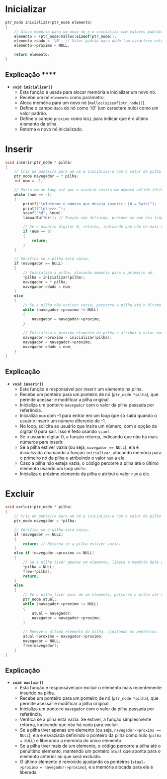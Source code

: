 # Inicializar

```c
ptr_node inicializar(ptr_node elemento)
{
    // Aloca memória para um novo nó e o inicializa com valores padrão.
    elemento = (ptr_node)malloc(sizeof(ptr_node));
    elemento->dado = '\0'; // Valor padrão para dado (um caractere nulo).
    elemento->proximo = NULL;

    return elemento;
}
```

## Explicação ****

- **`void inicializar()`**
    - Esta função é usada para alocar memória e inicializar um novo nó.
    - Recebe um nó `elemento` como parâmetro.
    - Aloca memória para um novo nó (`malloc(sizeof(ptr_node))`).
    - Define o campo `dado` do nó como '\0' (um caractere nulo) como um valor padrão.
    - Define o campo `proximo` como `NULL` para indicar que é o último elemento da pilha.
    - Retorna o novo nó inicializado.

# Inserir

```c
void inserir(ptr_node * pilha)
{
    // Cria um ponteiro para um nó e inicializa-o com o valor da pilha passada por referência.
    ptr_node navegador = * pilha;
    int num = -1;

    // Entra em um loop até que o usuário insira um número válido (diferente de -1).
    while (num == -1)
    {
        printf("\nInforme o número que deseja inserir: (0 = Sair)");
        printf("\n\n>>> ");
        scanf("%d", &num);
        limparBuffer(); // Função não definida, presume-se que ela limpa o buffer de entrada.

        // Se o usuário digitar 0, retorna, indicando que não há mais números para inserir.
        if (num == 0)
        {
            return;
        }
    }

    // Verifica se a pilha está vazia.
    if (navegador == NULL)
    {
        // Inicializa a pilha, alocando memória para o primeiro nó.
        *pilha = inicializar(pilha);
        navegador = * pilha;
        navegador->dado = num;
    }
    else
    {
        // Se a pilha não estiver vazia, percorre a pilha até o último elemento.
        while (navegador->proximo != NULL)
        {
            navegador = navegador->proximo;
        }
    
        // Inicializa o próximo elemento da pilha e atribui o valor num a ele.
        navegador->proximo = inicializar(pilha);
        navegador = navegador->proximo;
        navegador->dado = num;
    }
}
```

## Explicação

- **`void inserir()`**
    - Esta função é responsável por inserir um elemento na pilha.
    - Recebe um ponteiro para um ponteiro de nó (`ptr_node *pilha`), que permite acessar e modificar a pilha original.
    - Inicializa um ponteiro `navegador` com o valor da pilha passada por referência.
    - Inicializa `num` com -1 para entrar em um loop que só sairá quando o usuário inserir um número diferente de -1.
    - No loop, solicita ao usuário que insira um número, com a opção de digitar 0 para sair. Isso é feito usando `scanf`.
    - Se o usuário digitar 0, a função retorna, indicando que não há mais números para inserir.
    - Se a pilha estiver vazia (ou seja, `navegador == NULL`), ela é inicializada chamando a função `inicializar`, alocando memória para o primeiro nó da pilha e atribuindo o valor `num` a ele.
    - Caso a pilha não esteja vazia, o código percorre a pilha até o último elemento usando um loop `while`.
    - Inicializa o próximo elemento da pilha e atribui o valor `num` a ele.

# Excluir

```c
void excluir(ptr_node * pilha)
{
    // Cria um ponteiro para um nó e inicializa-o com o valor da pilha passada por referência.
    ptr_node navegador = *pilha;

    // Verifica se a pilha está vazia.
    if (navegador == NULL)
    {
        return; // Retorna se a pilha estiver vazia.
    } 
    else if (navegador->proximo == NULL)
    {
        // Se a pilha tiver apenas um elemento, libera a memória dele e define a pilha como vazia.
        *pilha = NULL;
        free(*pilha);
        return;
    } 
    else
    {
        // Se a pilha tiver mais de um elemento, percorre a pilha até o penúltimo elemento.
        ptr_node atual;
        while (navegador->proximo != NULL)
        {
            atual = navegador;
            navegador = navegador->proximo;
        }
        
        // Remove o último elemento da pilha, ajustando os ponteiros.
        atual->proximo = navegador->proximo;
        navegador = NULL;
        free(navegador);
    }
}
```

## Explicação

- **`void excluir()`**
    - Esta função é responsável por excluir o elemento mais recentemente inserido na pilha.
    - Recebe um ponteiro para um ponteiro de nó (`ptr_node *pilha`), que permite acessar e modificar a pilha original.
    - Inicializa um ponteiro `navegador` com o valor da pilha passada por referência.
    - Verifica se a pilha está vazia. Se estiver, a função simplesmente retorna, indicando que não há nada para excluir.
    - Se a pilha tiver apenas um elemento (ou seja, `navegador->proximo == NULL`), ela é esvaziada definindo o ponteiro da pilha como nulo (`pilha = NULL`) e liberando a memória do único elemento.
    - Se a pilha tiver mais de um elemento, o código percorre a pilha até o penúltimo elemento, mantendo um ponteiro `atual` que aponta para o elemento anterior ao que será excluído.
    - O último elemento é removido ajustando os ponteiros (`atual->proximo = navegador->proximo`), e a memória alocada para ele é liberada.
